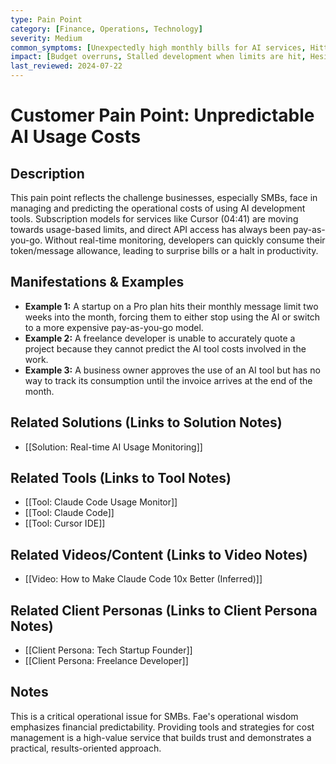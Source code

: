 ```yaml
---
type: Pain Point
category: [Finance, Operations, Technology]
severity: Medium
common_symptoms: [Unexpectedly high monthly bills for AI services, Hitting API rate or usage limits mid-month, Difficulty budgeting for AI development tools, Lack of visibility into which tasks are most expensive]
impact: [Budget overruns, Stalled development when limits are hit, Hesitation to adopt more powerful AI tools due to cost uncertainty]
last_reviewed: 2024-07-22
---
```


# Customer Pain Point: Unpredictable AI Usage Costs

## Description
This pain point reflects the challenge businesses, especially SMBs, face in managing and predicting the operational costs of using AI development tools. Subscription models for services like Cursor (04:41) are moving towards usage-based limits, and direct API access has always been pay-as-you-go. Without real-time monitoring, developers can quickly consume their token/message allowance, leading to surprise bills or a halt in productivity.

## Manifestations & Examples
- **Example 1:** A startup on a Pro plan hits their monthly message limit two weeks into the month, forcing them to either stop using the AI or switch to a more expensive pay-as-you-go model.
- **Example 2:** A freelance developer is unable to accurately quote a project because they cannot predict the AI tool costs involved in the work.
- **Example 3:** A business owner approves the use of an AI tool but has no way to track its consumption until the invoice arrives at the end of the month.

## Related Solutions (Links to Solution Notes)
- [[Solution: Real-time AI Usage Monitoring]]

## Related Tools (Links to Tool Notes)
- [[Tool: Claude Code Usage Monitor]]
- [[Tool: Claude Code]]
- [[Tool: Cursor IDE]]

## Related Videos/Content (Links to Video Notes)
- [[Video: How to Make Claude Code 10x Better (Inferred)]]

## Related Client Personas (Links to Client Persona Notes)
- [[Client Persona: Tech Startup Founder]]
- [[Client Persona: Freelance Developer]]

## Notes
This is a critical operational issue for SMBs. Fae's operational wisdom emphasizes financial predictability. Providing tools and strategies for cost management is a high-value service that builds trust and demonstrates a practical, results-oriented approach.
